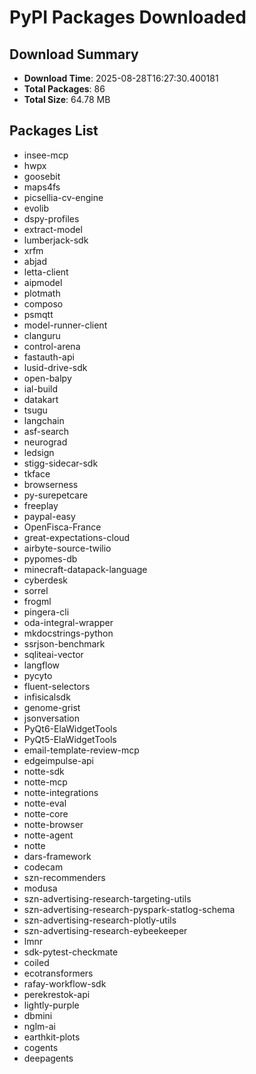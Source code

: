 # PyPI Packages Downloaded

## Download Summary
- **Download Time**: 2025-08-28T16:27:30.400181
- **Total Packages**: 86
- **Total Size**: 64.78 MB

## Packages List
- insee-mcp
- hwpx
- goosebit
- maps4fs
- picsellia-cv-engine
- evolib
- dspy-profiles
- extract-model
- lumberjack-sdk
- xrfm
- abjad
- letta-client
- aipmodel
- plotmath
- composo
- psmqtt
- model-runner-client
- clanguru
- control-arena
- fastauth-api
- lusid-drive-sdk
- open-balpy
- ial-build
- datakart
- tsugu
- langchain
- asf-search
- neurograd
- ledsign
- stigg-sidecar-sdk
- tkface
- browserness
- py-surepetcare
- freeplay
- paypal-easy
- OpenFisca-France
- great-expectations-cloud
- airbyte-source-twilio
- pypomes-db
- minecraft-datapack-language
- cyberdesk
- sorrel
- frogml
- pingera-cli
- oda-integral-wrapper
- mkdocstrings-python
- ssrjson-benchmark
- sqliteai-vector
- langflow
- pycyto
- fluent-selectors
- infisicalsdk
- genome-grist
- jsonversation
- PyQt6-ElaWidgetTools
- PyQt5-ElaWidgetTools
- email-template-review-mcp
- edgeimpulse-api
- notte-sdk
- notte-mcp
- notte-integrations
- notte-eval
- notte-core
- notte-browser
- notte-agent
- notte
- dars-framework
- codecam
- szn-recommenders
- modusa
- szn-advertising-research-targeting-utils
- szn-advertising-research-pyspark-statlog-schema
- szn-advertising-research-plotly-utils
- szn-advertising-research-eybeekeeper
- lmnr
- sdk-pytest-checkmate
- coiled
- ecotransformers
- rafay-workflow-sdk
- perekrestok-api
- lightly-purple
- dbmini
- nglm-ai
- earthkit-plots
- cogents
- deepagents
